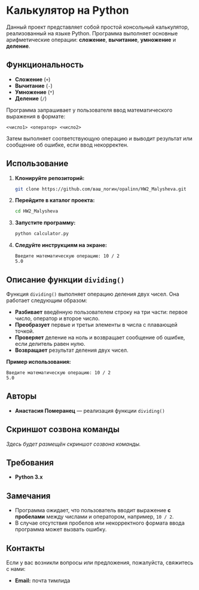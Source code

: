 # Калькулятор на Python

Данный проект представляет собой простой консольный калькулятор, реализованный на языке Python. Программа выполняет основные арифметические операции: **сложение**, **вычитание**, **умножение** и **деление**.

## Функциональность

- **Сложение** (`+`)
- **Вычитание** (`-`)
- **Умножение** (`*`)
- **Деление** (`/`)

Программа запрашивает у пользователя ввод математического выражения в формате:

```
<число1> <оператор> <число2>
```

Затем выполняет соответствующую операцию и выводит результат или сообщение об ошибке, если ввод некорректен.

## Использование

1. **Клонируйте репозиторий:**

   ```bash
   git clone https://github.com/ваш_логин/opalinn/HW2_Malysheva.git
   ```

2. **Перейдите в каталог проекта:**

   ```bash
   cd HW2_Malysheva
   ```

3. **Запустите программу:**

   ```bash
   python calculator.py
   ```

4. **Следуйте инструкциям на экране:**

   ```
   Введите математическую операцию: 10 / 2
   5.0
   ```

## Описание функции `dividing()`

Функция `dividing()` выполняет операцию деления двух чисел. Она работает следующим образом:

- **Разбивает** введённую пользователем строку на три части: первое число, оператор и второе число.
- **Преобразует** первые и третьи элементы в числа с плавающей точкой.
- **Проверяет** деление на ноль и возвращает сообщение об ошибке, если делитель равен нулю.
- **Возвращает** результат деления двух чисел.

**Пример использования:**

```
Введите математическую операцию: 10 / 2
5.0
```

## Авторы

- **Анастасия Померанец** — реализация функции `dividing()`

## Скриншот созвона команды

*Здесь будет размещён скриншот созвона команды.*

## Требования

- **Python 3.x**

## Замечания

- Программа ожидает, что пользователь вводит выражение **с пробелами** между числами и оператором, например, `10 / 2`.
- В случае отсутствия пробелов или некорректного формата ввода программа может вызвать ошибку.

## Контакты

Если у вас возникли вопросы или предложения, пожалуйста, свяжитесь с нами:

- **Email:** почта тимлида
